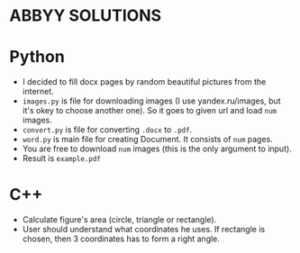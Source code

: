 # ABBYY SOLUTIONS
# Python
- I decided to fill docx pages by random beautiful pictures from the internet.
- ``images.py`` is file for downloading images (I use yandex.ru/images, but it's okey to choose another one). So it goes to given url and load ``num`` images.
- ``convert.py`` is file for converting ``.docx`` to ``.pdf``.
- ``word.py`` is main file for creating Document. It consists of ``num`` pages.
- You are free to download ``num`` images (this is the only argument to input).
- Result is ``example.pdf``
# C++
- Calculate figure's area (circle, triangle or rectangle).
- User should understand what coordinates he uses. If rectangle is chosen, then 3 coordinates has to form a right angle.
